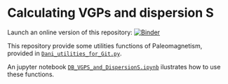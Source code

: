 # Calculating VGPs and dispersion S

Launch an online version of this repository: [![Binder](http://mybinder.org/badge.svg)](https://mybinder.org/v2/gh/danielebrandt/Utilities.git/master)

This repository provide some utilities functions of Paleomagnetism, provided in [`Dani_utilities_for_Git.py`](https://github.com/danielebrandt/Utilities/blob/master/Dani_utilities_for_Git.py).

An jupyter notebook [`DB_VGPS_and_DispersionS.ipynb`](https://github.com/danielebrandt/Utilities/blob/master/DB_VGPS_and_DispersionS.ipynb) 
ilustrates how to use these functions.

